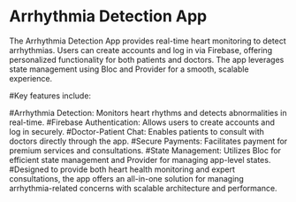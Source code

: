 # Arrhythmia Detection App
The Arrhythmia Detection App provides real-time heart monitoring to detect arrhythmias. Users can create accounts and log in via Firebase, offering personalized functionality for both patients and doctors. The app leverages state management using Bloc and Provider for a smooth, scalable experience.

#Key features include:

#Arrhythmia Detection: Monitors heart rhythms and detects abnormalities in real-time.
#Firebase Authentication: Allows users to create accounts and log in securely.
#Doctor-Patient Chat: Enables patients to consult with doctors directly through the app.
#Secure Payments: Facilitates payment for premium services and consultations.
#State Management: Utilizes Bloc for efficient state management and Provider for managing app-level states.
#Designed to provide both heart health monitoring and expert consultations, the app offers an all-in-one solution for managing arrhythmia-related concerns with scalable architecture and performance.
